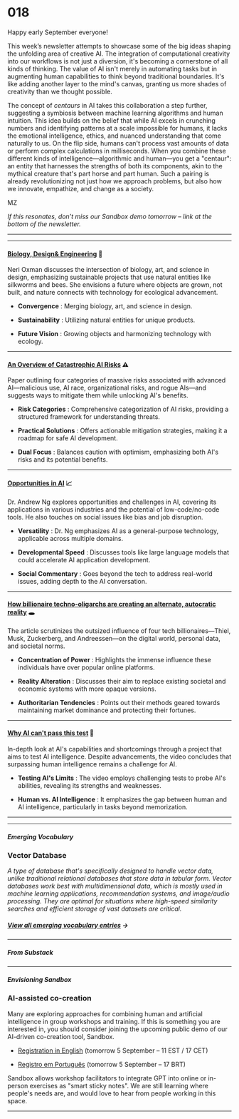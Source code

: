 # 018

Happy early September everyone\!

This week’s newsletter attempts to showcase some of the big ideas shaping the unfolding area of creative AI. The integration of computational creativity into our workflows is not just a diversion, it's becoming a cornerstone of all kinds of thinking. The value of AI isn't merely in automating tasks but in augmenting human capabilities to think beyond traditional boundaries. It's like adding another layer to the mind's canvas, granting us more shades of creativity than we thought possible.

The concept of _centaurs_ in AI takes this collaboration a step further, suggesting a symbiosis between machine learning algorithms and human intuition. This idea builds on the belief that while AI excels in crunching numbers and identifying patterns at a scale impossible for humans, it lacks the emotional intelligence, ethics, and nuanced understanding that come naturally to us. On the flip side, humans can't process vast amounts of data or perform complex calculations in milliseconds. When you combine these different kinds of intelligence—algorithmic and human—you get a "centaur": an entity that harnesses the strengths of both its components, akin to the mythical creature that's part horse and part human. Such a pairing is already revolutionizing not just how we approach problems, but also how we innovate, empathize, and change as a society.

MZ

_If this resonates, don’t miss our Sandbox demo tomorrow – link at the bottom of the newsletter._

* * *

* * *

#### **[Biology, Design& Engineering](https://youtube.com/watch?v=XbPHojL_61U&si=ywSKY1f9WRQ74yd-) 🧫**

Neri Oxman discusses the intersection of biology, art, and science in design, emphasizing sustainable projects that use natural entities like silkworms and bees. She envisions a future where objects are grown, not built, and nature connects with technology for ecological advancement.

* **Convergence** : Merging biology, art, and science in design.

* **Sustainability** : Utilizing natural entities for unique products.

* **Future Vision** : Growing objects and harmonizing technology with ecology.

* * *

#### **[An Overview of Catastrophic AI Risks](https://arxiv.org/abs/2306.12001) ⚠️**

Paper outlining four categories of massive risks associated with advanced AI—malicious use, AI race, organizational risks, and rogue AIs—and suggests ways to mitigate them while unlocking AI's benefits.

* **Risk Categories** : Comprehensive categorization of AI risks, providing a structured framework for understanding threats.

* **Practical Solutions** : Offers actionable mitigation strategies, making it a roadmap for safe AI development.

* **Dual Focus** : Balances caution with optimism, emphasizing both AI's risks and its potential benefits.

* * *

#### **[Opportunities in AI](https://youtube.com/watch?v=5p248yoa3oE&si=wzmyZKuCigQfJHW5) 📈**

Dr. Andrew Ng explores opportunities and challenges in AI, covering its applications in various industries and the potential of low-code/no-code tools. He also touches on social issues like bias and job disruption.

* **Versatility** : Dr. Ng emphasizes AI as a general-purpose technology, applicable across multiple domains.

* **Developmental Speed** : Discusses tools like large language models that could accelerate AI application development.

* **Social Commentary** : Goes beyond the tech to address real-world issues, adding depth to the AI conversation.

* * *

#### **[How billionaire techno-oligarchs are creating an alternate, autocratic reality](https://www.google.com/url?q=https://www.google.com/url?q%3Dhttps://www.google.com/url?q%253Dhttps://www.google.com/url?q%25253Dhttps://www.google.com/url?q%2525253Dhttps://www.google.com/url?q%252525253Dhttps://www.vanityfair.com/news/2023/08/musk-thiel-zuckerberg-andreessen-alternate-autocratic-reality%2525252526sa%252525253DD%2525252526source%252525253Deditors%2525252526ust%252525253D1693219254859459%2525252526usg%252525253DAOvVaw2k-3mjHM3sFGjRk6w9TXO_%25252526sa%2525253DD%25252526source%2525253Deditors%25252526ust%2525253D1693220636275510%25252526usg%2525253DAOvVaw1VgI5SmlaCNBtY03cJRA9G%252526sa%25253DD%252526source%25253Deditors%252526ust%25253D1693246601763132%252526usg%25253DAOvVaw11Myx5yjWDMO7_K6t0gdtQ%2526sa%253DD%2526source%253Deditors%2526ust%253D1693415331861293%2526usg%253DAOvVaw1xm1HABx4nbbxXPZAVabl3%26sa%3DD%26source%3Deditors%26ust%3D1693588281673403%26usg%3DAOvVaw0hQk_qKgANn5b_8sS_h5VA&sa=D&source=editors&ust=1693588391364559&usg=AOvVaw0TnP1jwhTEa3gwYDBw29Ir) 🕳️**

The article scrutinizes the outsized influence of four tech billionaires—Thiel, Musk, Zuckerberg, and Andreessen—on the digital world, personal data, and societal norms.

* **Concentration of Power** : Highlights the immense influence these individuals have over popular online platforms.

* **Reality Alteration** : Discusses their aim to replace existing societal and economic systems with more opaque versions.

* **Authoritarian Tendencies** : Points out their methods geared towards maintaining market dominance and protecting their fortunes.

* * *

#### [Why AI can't pass this test](https://www.youtube.com/watch?v=QrSCwxrLrRc) 👀

In-depth look at AI's capabilities and shortcomings through a project that aims to test AI intelligence. Despite advancements, the video concludes that surpassing human intelligence remains a challenge for AI.

* **Testing AI's Limits** : The video employs challenging tests to probe AI's abilities, revealing its strengths and weaknesses.

* **Human vs. AI Intelligence** : It emphasizes the gap between human and AI intelligence, particularly in tasks beyond memorization.

* * *

* * *

####

##### Emerging Vocabulary

### Vector Database

_A type of database that's specifically designed to handle vector data, unlike traditional relational databases that store data in tabular form. Vector databases work best with multidimensional data, which is mostly used in machine learning applications, recommendation systems, and image/audio processing. They are optimal for situations where high-speed similarity searches and efficient storage of vast datasets are critical._

##### [View all emerging vocabulary entries](https://newsletter.envisioning.io/p/emerging-vocabulary) **→**

* * *

##### From Substack

* * *

##### Envisioning Sandbox

### AI-assisted co-creation

Many are exploring approaches for combining human and artificial intelligence in group workshops and training. If this is something you are interested in, you should consider joining the upcoming public demo of our AI-driven co-creation tool, Sandbox.

* [Registration in English](https://us02web.zoom.us/meeting/register/tZ0rf-uhpzwjH9fSJ3tNY4tE-Gpzjct9IpKG#/registration) \(tomorrow 5 September – 11 EST / 17 CET\)

* [Registro em Português](https://us02web.zoom.us/meeting/register/tZ0rcuCspzovGNQdw4d8_urGbEB7pWdUs_0W#/registration) \(tomorrow 5 September – 17 BRT\)

Sandbox allows workshop facilitators to integrate GPT into online or in-person exercises as "smart sticky notes". We are still learning where people's needs are, and would love to hear from people working in this space.

* * *